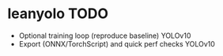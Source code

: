 # leanyolo TODO

- Optional training loop (reproduce baseline) YOLOv10
- Export (ONNX/TorchScript) and quick perf checks YOLOv10
